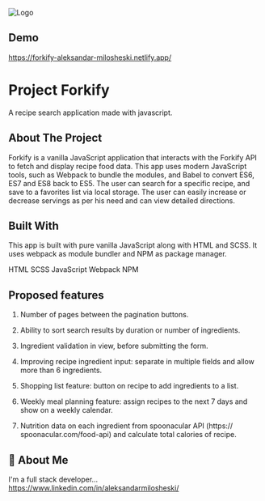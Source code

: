 
![Logo](https://forkify-aleksandar-milosheski.netlify.app/logo.8a7af738.png)


## Demo

https://forkify-aleksandar-milosheski.netlify.app/

# Project Forkify

A recipe search application made with javascript.



## About The Project

Forkify is a vanilla JavaScript application that interacts with the Forkify API to fetch and display recipe food data. This app uses modern JavaScript tools, such as Webpack to bundle the modules, and Babel to convert ES6, ES7 and ES8 back to ES5. The user can search for a specific recipe, and save to a favorites list via local storage. The user can easily increase or decrease servings as per his need and can view detailed directions.
## Built With

This app is built with pure vanilla JavaScript along with HTML and SCSS. It uses webpack as module bundler and NPM as package manager.

HTML
SCSS
JavaScript
Webpack
NPM
## Proposed features

1. Number of pages between the pagination buttons.

2. Ability to sort search results by duration or number of ingredients.

3. Ingredient validation in view, before submitting the form.

4. Improving recipe ingredient input: separate in multiple fields and allow more than 6 ingredients.

5. Shopping list feature: button on recipe to add ingredients to a list.

6. Weekly meal planning feature: assign recipes to the next 7 days and show on a weekly calendar.

7. Nutrition data on each ingredient from spoonacular API (https:// spoonacular.com/food-api) and calculate total calories of recipe.
## 🚀 About Me
I'm a full stack developer...
https://www.linkedin.com/in/aleksandarmilosheski/

